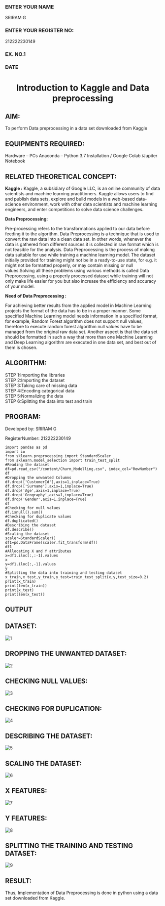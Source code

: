 <H3>ENTER YOUR NAME</H3>SRIRAM G
<H3>ENTER YOUR REGISTER NO:</H3>212222230149
<H3>EX. NO.1</H3>
<H3>DATE</H3>
<H1 ALIGN =CENTER> Introduction to Kaggle and Data preprocessing</H1>

## AIM:

To perform Data preprocessing in a data set downloaded from Kaggle

## EQUIPMENTS REQUIRED:
Hardware – PCs
Anaconda – Python 3.7 Installation / Google Colab /Jupiter Notebook

## RELATED THEORETICAL CONCEPT:

**Kaggle :**
Kaggle, a subsidiary of Google LLC, is an online community of data scientists and machine learning practitioners. Kaggle allows users to find and publish data sets, explore and build models in a web-based data-science environment, work with other data scientists and machine learning engineers, and enter competitions to solve data science challenges.

**Data Preprocessing:**

Pre-processing refers to the transformations applied to our data before feeding it to the algorithm. Data Preprocessing is a technique that is used to convert the raw data into a clean data set. In other words, whenever the data is gathered from different sources it is collected in raw format which is not feasible for the analysis.
Data Preprocessing is the process of making data suitable for use while training a machine learning model. The dataset initially provided for training might not be in a ready-to-use state, for e.g. it might not be formatted properly, or may contain missing or null values.Solving all these problems using various methods is called Data Preprocessing, using a properly processed dataset while training will not only make life easier for you but also increase the efficiency and accuracy of your model.

**Need of Data Preprocessing :**

For achieving better results from the applied model in Machine Learning projects the format of the data has to be in a proper manner. Some specified Machine Learning model needs information in a specified format, for example, Random Forest algorithm does not support null values, therefore to execute random forest algorithm null values have to be managed from the original raw data set.
Another aspect is that the data set should be formatted in such a way that more than one Machine Learning and Deep Learning algorithm are executed in one data set, and best out of them is chosen.


## ALGORITHM:
STEP 1:Importing the libraries<BR>
STEP 2:Importing the dataset<BR>
STEP 3:Taking care of missing data<BR>
STEP 4:Encoding categorical data<BR>
STEP 5:Normalizing the data<BR>
STEP 6:Splitting the data into test and train<BR>

##  PROGRAM:
Developed by: SRIRAM G

RegisterNumber: 212222230149
```
import pandas as pd
import io
from sklearn.preprocessing import StandardScaler
from sklearn.model_selection import train_test_split
#Reading the dataset
df=pd.read_csv("/content/Churn_Modelling.csv", index_col="RowNumber")
df
#Dropping the unwanted Columns
df.drop(['CustomerId'],axis=1,inplace=True)
df.drop(['Surname'],axis=1,inplace=True)
df.drop('Age',axis=1,inplace=True)
df.drop('Geography',axis=1,inplace=True)
df.drop('Gender',axis=1,inplace=True)
df
#Checking for null values
df.isnull().sum()
#Checking for duplicate values
df.duplicated()
#Describing the dataset
df.describe()
#Scaling the dataset
scaler=StandardScaler()
df1=pd.DataFrame(scaler.fit_transform(df))
df1
#Allocating X and Y attributes
x=df1.iloc[:,:-1].values
x
y=df1.iloc[:,-1].values
y
#Splitting the data into training and testing dataset
x_train,x_test,y_train,y_test=train_test_split(x,y,test_size=0.2)
print(x_train)
print(len(x_train))
print(x_test)
print(len(x_test))
```
## OUTPUT
## DATASET:
![1](https://github.com/Sriram8452/Ex-1-NN/assets/118708032/04d6f1e8-e140-483a-ae22-95c719d2f8f7)
## DROPPING THE UNWANTED DATASET:
![2](https://github.com/Sriram8452/Ex-1-NN/assets/118708032/513d0433-725c-48cb-b2ad-5cc18c6dfdd0)
## CHECKING NULL VALUES:
![3](https://github.com/Sriram8452/Ex-1-NN/assets/118708032/e4e53671-f320-4d71-8efa-368fbe8b8388)
## CHECKING FOR DUPLICATION:
![4](https://github.com/Sriram8452/Ex-1-NN/assets/118708032/d0d1ce94-8d35-46d7-9c5f-7d7712055313)
## DESCRIBING THE DATASET:
![5](https://github.com/Sriram8452/Ex-1-NN/assets/118708032/b2cf9479-a3b1-4ec4-8c5a-debe78c00c9b)
## SCALING THE DATASET:
![6](https://github.com/Sriram8452/Ex-1-NN/assets/118708032/373e0583-955b-4944-8338-19a200cbf149)
## X FEATURES:
![7](https://github.com/Sriram8452/Ex-1-NN/assets/118708032/d4e6d235-90a6-43e9-b117-38c4ab9016c2)
## Y FEATURES:
![8](https://github.com/Sriram8452/Ex-1-NN/assets/118708032/215a2975-d582-4c82-a297-4ba0b28ceea3)
## SPLITTING THE TRAINING AND TESTING DATASET:
![9](https://github.com/Sriram8452/Ex-1-NN/assets/118708032/49676989-673b-4dab-b9b0-c645b1a9483a)
## RESULT:
Thus, Implementation of Data Preprocessing is done in python  using a data set downloaded from Kaggle.


